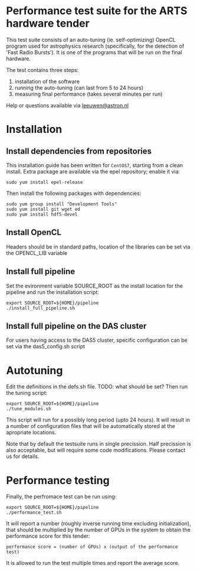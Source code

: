 # Performance test suite for the ARTS hardware tender

This test suite consists of an auto-tuning (ie. self-optimizing) OpenCL program used for astrophysics research (specifically, for the detection of 'Fast Radio Bursts').
It is one of the programs that will be run on the final hardware.

The test contains three steps:

1. installation of the software
2. running the auto-tuning (can last from 5 to 24 hours)
3. measuring final performance (takes several minutes per run)

Help or questions available via leeuwen@astron.nl

# Installation

## Install dependencies from repositories

This installation guide has been written for `CentOS7`, starting from a clean install.
Extra package are available via the epel repository; enable it via:
```
sudo yum install epel-release
```

Then install the following packages with dependencies:
```
sudo yum group install "Development Tools"
sudo yum install git wget ed
sudo yum install hdf5-devel
```

## Install OpenCL

Headers should be in standard paths, location of the libraries can be set via the OPENCL_LIB variable

## Install full pipeline

Set the evironment variable SOURCE_ROOT as the install location for the pipeline and run the installation script:
```
export SOURCE_ROOT=${HOME}/pipeline
./install_full_pipeline.sh
```

## Install full pipeline on the DAS cluster

For users having access to the DAS5 cluster, specific configuration can be set via the das5_config.sh script

# Autotuning

Edit the definitions in the defs.sh file. TODO: what should be set?
Then run the tuning script:
```
export SOURCE_ROOT=${HOME}/pipeline
./tune_modules.sh
```

This script will run for a possibly long period (upto 24 hours).
It will result in a number of configuration files that will be automatically stored at the apropriate locations.

Note that by default the testsuite runs in single precission.
Half precission is also acceptable, but will require some code modifications. Please contact us for details.

# Performance testing

Finally, the perfromace test can be run using:
```
export SOURCE_ROOT=${HOME}/pipeline
./performance_test.sh
```

It will report a number (roughly inverse running time excluding initialization), that should be multiplied by the number of GPUs in the system to obtain the performance score for this tender:
```
performance score = (number of GPUs) x (output of the performance test)
```

It is allowed to run the test multiple times and report the average score.
